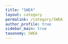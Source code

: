 ```yaml
---
title: "SWEA"
layout: category
permalink: /category/SWEA
author_profile: true
sidebar_main: true
taxonomy: SWEA
---
```

